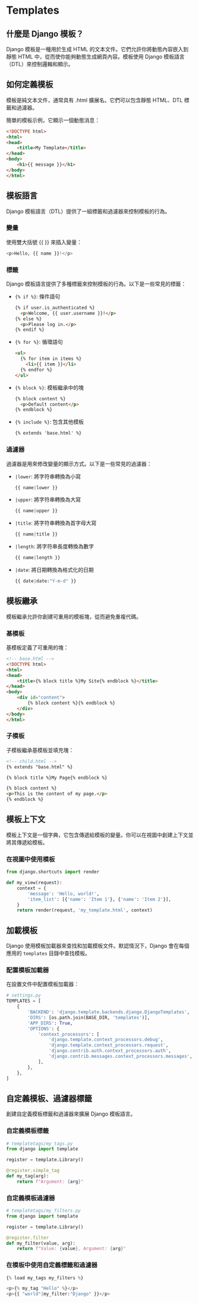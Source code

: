 # Templates

## 什麼是 Django 模板？

Django 模板是一種用於生成 HTML 的文本文件。它們允許你將動態內容嵌入到靜態 HTML 中，從而使你能夠動態生成網頁內容。模板使用 Django 模板語言（DTL）來控制邏輯和顯示。

## 如何定義模板

模板是純文本文件，通常具有 .html 擴展名。它們可以包含靜態 HTML、DTL 標籤和過濾器。

簡單的模板示例，它顯示一個動態消息：

```html
<!DOCTYPE html>
<html>
<head>
    <title>My Template</title>
</head>
<body>
    <h1>{{ message }}</h1>
</body>
</html>
```

## 模板語言

Django 模板語言（DTL）提供了一組標籤和過濾器來控制模板的行為。

### 變量

使用雙大括號 {{ }} 來插入變量：

```python
<p>Hello, {{ name }}!</p>
```

### 標籤

Django 模板語言提供了多種標籤來控制模板的行為。以下是一些常見的標籤：

* `{% if %}`: 條件語句

  ```html
  {% if user.is_authenticated %}
    <p>Welcome, {{ user.username }}!</p>
  {% else %}
    <p>Please log in.</p>
  {% endif %}
  ```
* `{% for %}`: 循環語句

  ```html
  <ul>
    {% for item in items %}
      <li>{{ item }}</li>
    {% endfor %}
  </ul>
  ```
* `{% block %}`: 模板繼承中的塊

  ```html
  {% block content %}
    <p>Default content</p>
  {% endblock %}
  ```
* `{% include %}`: 包含其他模板

  ```html
  {% extends 'base.html' %}
  ```

### 過濾器

過濾器是用來修改變量的顯示方式。以下是一些常見的過濾器：

* `|lower`: 將字符串轉換為小寫

  ```python
  {{ name|lower }}
  ```
* `|upper`: 將字符串轉換為大寫

  ```python
  {{ name|upper }}
  ```
* `|title`: 將字符串轉換為首字母大寫

  ```python
  {{ name|title }}
  ```
* `|length`: 將字符串長度轉換為數字

  ```python
  {{ name|length }}
  ```
* `|date`: 將日期轉換為格式化的日期

  ```python
  {{ date|date:"Y-m-d" }}
  ```

## 模板繼承

模板繼承允許你創建可重用的模板塊，從而避免重複代碼。

### 基模板

基模板定義了可重用的塊：

```html
<!-- base.html -->
<!DOCTYPE html>
<html>
<head>
    <title>{% block title %}My Site{% endblock %}</title>
</head>
<body>
    <div id="content">
        {% block content %}{% endblock %}
    </div>
</body>
</html>
```

### 子模板

子模板繼承基模板並填充塊：

```html
<!-- child.html -->
{% extends "base.html" %}

{% block title %}My Page{% endblock %}

{% block content %}
<p>This is the content of my page.</p>
{% endblock %}
```

## 模板上下文

模板上下文是一個字典，它包含傳遞給模板的變量。你可以在視圖中創建上下文並將其傳遞給模板。

### 在視圖中使用模板

```python
from django.shortcuts import render

def my_view(request):
    context = {
        'message': 'Hello, world!',
        'item_list': [{'name': 'Item 1'}, {'name': 'Item 2'}],
    }
    return render(request, 'my_template.html', context)
```

## 加載模板

Django 使用模板加載器來查找和加載模板文件。默認情況下，Django 會在每個應用的 `templates` 目錄中查找模板。

### 配置模板加載器

在設置文件中配置模板加載器：

```python
# settings.py
TEMPLATES = [
    {
        'BACKEND': 'django.template.backends.django.DjangoTemplates',
        'DIRS': [os.path.join(BASE_DIR, 'templates')],
        'APP_DIRS': True,
        'OPTIONS': {
            'context_processors': [
                'django.template.context_processors.debug',
                'django.template.context_processors.request',
                'django.contrib.auth.context_processors.auth',
                'django.contrib.messages.context_processors.messages',
            ],
        },
    },
]
```

## 自定義模板、過濾器標籤

創建自定義模板標籤和過濾器來擴展 Django 模板語言。

### 自定義模板標籤

```python
# templatetags/my_tags.py
from django import template

register = template.Library()

@register.simple_tag
def my_tag(arg):
    return f"Argument: {arg}"
```


### 自定義模板過濾器

```python
# templatetags/my_filters.py
from django import template

register = template.Library()

@register.filter
def my_filter(value, arg):
    return f"Value: {value}, Argument: {arg}"
```

### 在模板中使用自定義標籤和過濾器

```python
{% load my_tags my_filters %}

<p>{% my_tag "Hello" %}</p>
<p>{{ "world"|my_filter:"Django" }}</p>
```


